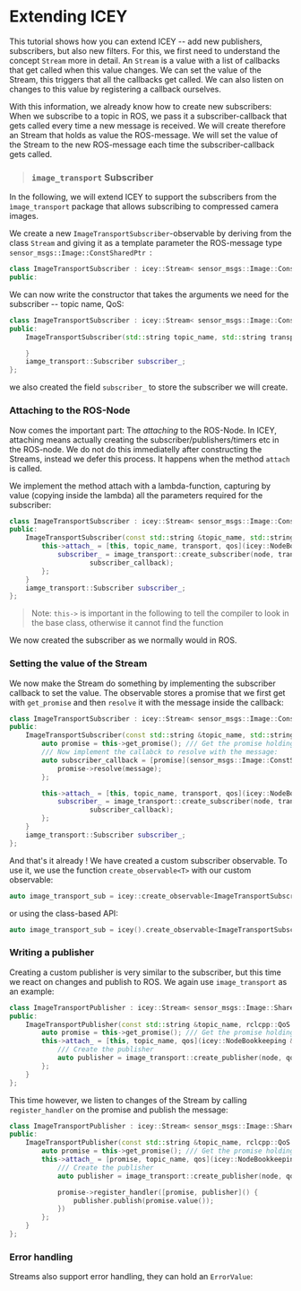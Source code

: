 # Extending ICEY

This tutorial shows how you can extend ICEY -- add new publishers, subscribers, 
but also new filters. 
For this, we first need to understand the concept `Stream` more in detail. 
An `Stream` is a value with a list of callbacks that get called when this value changes.
We can set the value of the Stream, this triggers that all the callbacks get called. 
We can also listen on changes to this value by registering a callback ourselves.

With this information, we already know how to create new subscribers: When we subscribe to a topic in ROS, we pass it a subscriber-callback that gets called every time a new message is received. We will create therefore an Stream that holds as value the ROS-message. We will set the value of the Stream to the new ROS-message each time the subscriber-callback gets called. 

> ###  `image_transport` Subscriber
In the following, we will extend ICEY to support the subscribers from the `ìmage_transport` package that allows subscribing to compressed camera images.

We create a new `ImageTransportSubscriber`-observable by deriving from the class `Stream` and giving it as a template parameter the ROS-message type `sensor_msgs::Image::ConstSharedPtr `:

```cpp
class ImageTransportSubscriber : icey::Stream< sensor_msgs::Image::ConstSharedPtr > {
public:

```
We can now write the constructor that takes the arguments we need for the subscriber -- topic name, QoS:


```cpp
class ImageTransportSubscriber : icey::Stream< sensor_msgs::Image::ConstSharedPtr > {
public:
    ImageTransportSubscriber(std::string topic_name, std::string transport, rclcpp::QoS qos) {

    }
    iamge_transport::Subscriber subscriber_;
};
```
we also created the field `subscriber_` to store the subscriber we will create.

### Attaching to the ROS-Node
Now comes the important part: The *attaching* to the ROS-Node. In ICEY, attaching means actually creating the subscriber/publishers/timers etc in the ROS-node. We do not do this immediatelly after constructing the Streams, instead we defer this process. It happens when the  method `attach` is called. 

We implement the method attach with a lambda-function, capturing by value (copying inside the lambda) all the parameters required for the subscriber: 


```cpp
class ImageTransportSubscriber : icey::Stream< sensor_msgs::Image::ConstSharedPtr > {
public:
    ImageTransportSubscriber(const std::string &topic_name, std::string &transport,  rclcpp::QoS qos) {  
        this->attach_ = [this, topic_name, transport, qos](icey::NodeBookkeeping &node) {
            subscriber_ = image_transport::create_subscriber(node, transport, qos, 
                    subscriber_callback);
        };
    }
    iamge_transport::Subscriber subscriber_;
};
```

> Note: `this->` is important in the following to tell the compiler to look in the base class, otherwise it cannot find the function

We now created the subscriber as we normally would in ROS. 

### Setting the value of the Stream

We now make the Stream do something by implementing the subscriber callback to set the value.
The observable stores a promise that we first get with `get_promise` and then `resolve` it with the message inside the callback:
```cpp
class ImageTransportSubscriber : icey::Stream< sensor_msgs::Image::ConstSharedPtr > {
public:
    ImageTransportSubscriber(const std::string &topic_name, std::string &transport,  rclcpp::QoS qos) {  
        auto promise = this->get_promise(); /// Get the promise holding the value
        /// Now implement the callabck to resolve with the message:
        auto subscriber_callback = [promise](sensor_msgs::Image::ConstSharedPtr message) {
            promise->resolve(message);
        };

        this->attach_ = [this, topic_name, transport, qos](icey::NodeBookkeeping &node) {
            subscriber_ = image_transport::create_subscriber(node, transport, qos, 
                    subscriber_callback);
        };
    }
    iamge_transport::Subscriber subscriber_;
};
```

And that's it already ! We have created a custom subscriber observable. To use it, we use the function `create_observable<T>` with our custom observable: 

```cpp
auto image_transport_sub = icey::create_observable<ImageTransportSubscriber>(topic_name, transport, qos);
```
or using the class-based API: 

```cpp
auto image_transport_sub = icey().create_observable<ImageTransportSubscriber>(topic_name, transport, qos);
```

### Writing a publisher 

Creating a custom publisher is very similar to the subscriber, but this time we react on changes and publish to ROS. We again use `image_transport` as an example: 

```cpp
class ImageTransportPublisher : icey::Stream< sensor_msgs::Image::SharedPtr > {
public:
    ImageTransportPublisher(const std::string &topic_name, rclcpp::QoS qos) {  
        auto promise = this->get_promise(); /// Get the promise holding the value
        this->attach_ = [this, topic_name, qos](icey::NodeBookkeeping &node) {
            /// Create the publisher
            auto publisher = image_transport::create_publisher(node, qos);
        };
    }
};
```

This time however, we listen to changes of the Stream by calling `register_handler` on the promise and publish the message: 

```cpp
class ImageTransportPublisher : icey::Stream< sensor_msgs::Image::SharedPtr > {
public:
    ImageTransportPublisher(const std::string &topic_name, rclcpp::QoS qos) {  
        auto promise = this->get_promise(); /// Get the promise holding the value
        this->attach_ = [promise, topic_name, qos](icey::NodeBookkeeping &node) {
            /// Create the publisher
            auto publisher = image_transport::create_publisher(node, qos);

            promise->register_handler([promise, publisher]() {
                publisher.publish(promise.value());
            })
        };
    }
};
```

### Error handling 

Streams also support error handling, they can hold an `ErrorValue`:

